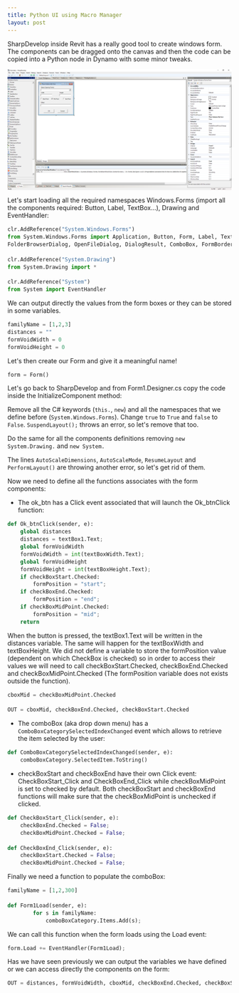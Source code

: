 ```yaml
---
title: Python UI using Macro Manager
layout: post
---
```

<head>
<script type="text/javascript" src="https://ajax.googleapis.com/ajax/libs/jquery/1.7.1/jquery.min.js"></script>
<script type="text/javascript" src="/lib/gist-embed.js"></script>
</head>

SharpDevelop inside Revit has a really good tool to create windows form. The components can be dragged onto the canvas and then the code can be copied into a Python node in Dynamo with some minor tweaks. 

<img src="/images/Dialog.PNG" width="1000" style="display:block; margin-left: auto; margin-right: auto;">

Let's start loading all the required namespaces Windows.Forms (import all the components required: Button, Label, TextBox...), Drawing and EventHandler:
```python
clr.AddReference("System.Windows.Forms")
from System.Windows.Forms import Application, Button, Form, Label, TextBox, CheckBox, 
FolderBrowserDialog, OpenFileDialog, DialogResult, ComboBox, FormBorderStyle, FormStartPosition

clr.AddReference("System.Drawing")
from System.Drawing import *

clr.AddReference("System")
from System import EventHandler
```
We can output directly the values from the form boxes or they can be stored in some variables.
```python
familyName = [1,2,3]
distances = ""
formVoidWidth = 0
formVoidHeight = 0
```
Let's then create our Form and give it a meaningful name!
```python
form = Form()
```

Let's go back to SharpDevelop and from Form1.Designer.cs copy the code inside the InitializeComponent method:

<code data-gist-id="a90eb49a0c322bb2f0c3adfbd1acc794" data-gist-file="winForm.cs" data-gist-hide-footer="true" data-line="3-16"></code>

Remove all the C# keywords (`this.`, `new`) and all the namespaces that we define before (`System.Windows.Forms`). Change `true` to `True` and `false` to `False`.
`SuspendLayout();` throws an error, so let's remove that too.  

<code data-gist-id="b5ffcb2e04e31d68ad7687ed4fa48f8c" data-gist-file="PythonUI.py" data-gist-hide-footer="true" data-line="52-65"></code>

Do the same for all the components definitions removing `new System.Drawing.` and `new System.`

<code data-gist-id="a90eb49a0c322bb2f0c3adfbd1acc794" data-gist-file="winForm.cs" data-gist-hide-footer="true" data-line="17-141"></code>

<code data-gist-id="b5ffcb2e04e31d68ad7687ed4fa48f8c" data-gist-file="PythonUI.py" data-gist-hide-footer="true" data-line="66-188"></code>

The lines `AutoScaleDimensions`, `AutoScaleMode`, `ResumeLayout` and `PerformLayout()` are throwing another error, so let's get rid of them.

<code data-gist-id="a90eb49a0c322bb2f0c3adfbd1acc794" data-gist-file="winForm.cs" data-gist-hide-footer="true" data-line="143-167"></code>

<code data-gist-id="b5ffcb2e04e31d68ad7687ed4fa48f8c" data-gist-file="PythonUI.py" data-gist-hide-footer="true" data-line="190-212"></code>

Now we need to define all the functions associates with the form components:

- The ok_btn has a Click event associated that will launch the Ok_btnClick function:

```python
def Ok_btnClick(sender, e):
	global distances
	distances = textBox1.Text;
	global formVoidWidth
	formVoidWidth = int(textBoxWidth.Text);
	global formVoidHeight
	formVoidHeight = int(textBoxHeight.Text);
	if checkBoxStart.Checked:
		formPosition = "start";
	if checkBoxEnd.Checked:
		formPosition = "end";
	if checkBoxMidPoint.Checked:
		formPosition = "mid";
	return 
```
When the button is pressed, the textBox1.Text will be written in the distances variable. The same will happen for the textBoxWidth and textBoxHeight. We did not define a variable to store the formPosition value (dependent on which CheckBox is checked) so in order to access their values we will need to call checkBoxStart.Checked, checkBoxEnd.Checked and checkBoxMidPoint.Checked (The formPosition variable does not exists outside the function).

```python
cboxMid = checkBoxMidPoint.Checked

OUT = cboxMid, checkBoxEnd.Checked, checkBoxStart.Checked
``` 

- The comboBox (aka drop down menu) has a `ComboBoxCategorySelectedIndexChanged` event which allows to retrieve the item selected by the user:

```python
def ComboBoxCategorySelectedIndexChanged(sender, e):
	comboBoxCategory.SelectedItem.ToString()
```

- checkBoxStart and checkBoxEnd have their own Click event: CheckBoxStart_Click and CheckBoxEnd_Click while checkBoxMidPoint is set to checked by default. Both checkBoxStart and checkBoxEnd functions will make sure that the checkBoxMidPoint is unchecked if clicked.

```python
def CheckBoxStart_Click(sender, e):
	checkBoxEnd.Checked = False;
	checkBoxMidPoint.Checked = False;

def CheckBoxEnd_Click(sender, e):
	checkBoxStart.Checked = False;
	checkBoxMidPoint.Checked = False;
```

Finally we need a function to populate the comboBox:

```python
familyName = [1,2,300]

def Form1Load(sender, e):
		for s in familyName:
			comboBoxCategory.Items.Add(s);
```

We can call this function when the form loads using the Load event:
```python
form.Load += EventHandler(Form1Load);
```

Has we have seen previously we can output the variables we have defined or we can access directly the components on the form:

```python
OUT = distances, formVoidWidth, cboxMid, checkBoxEnd.Checked, checkBoxStart.Checked, comboBoxCategory.SelectedItem.ToString(), textBox1.Text, textBoxWidth.Text, textBoxHeight.Text
```